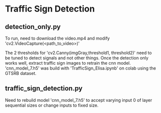 # Traffic Sign Detection

## detection_only.py 
To run, need to download the video.mp4 and modify 'cv2.VideoCapture(<path_to_video>)'

The 2 thresholds for 'cv2.Canny(imgGray,threshold1, threshold2)' need to be tuned to detect signals and not other things. Once the detection only works well, extract traffic sign images to retrain the cnn model.  
'cnn_model_7.h5' was build with 'TrafficSign_Elisa.ipynb' on colab using the GTSRB dataset. 

## traffic_sign_detection.py
Need to rebuild model 'cnn_model_7.h5' to accept varying input 0 of layer sequential sizes or change inputs to fixed size.
